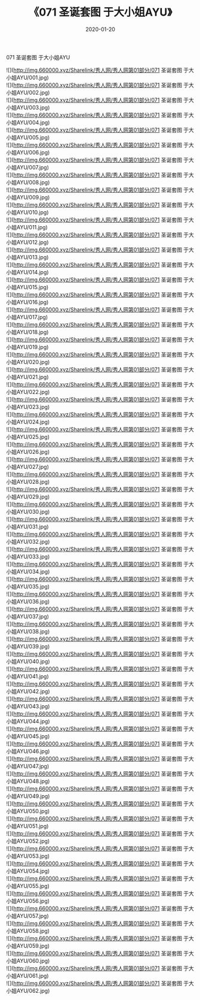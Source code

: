 ﻿---
layout: post
title:  《071 圣诞套图 于大小姐AYU》
date:   2020-01-20
img: http://img.660000.xyz/Sharelink/秀人网/秀人网第01部分/071 圣诞套图 于大小姐AYU/000.jpg
categories: [美女, 清纯, 唯美]
---

071 圣诞套图 于大小姐AYU

  ![](http://img.660000.xyz/Sharelink/秀人网/秀人网第01部分/071 圣诞套图 于大小姐AYU/001.jpg) <br> ![](http://img.660000.xyz/Sharelink/秀人网/秀人网第01部分/071 圣诞套图 于大小姐AYU/002.jpg) <br> ![](http://img.660000.xyz/Sharelink/秀人网/秀人网第01部分/071 圣诞套图 于大小姐AYU/003.jpg) <br> ![](http://img.660000.xyz/Sharelink/秀人网/秀人网第01部分/071 圣诞套图 于大小姐AYU/004.jpg) <br> ![](http://img.660000.xyz/Sharelink/秀人网/秀人网第01部分/071 圣诞套图 于大小姐AYU/005.jpg) <br> ![](http://img.660000.xyz/Sharelink/秀人网/秀人网第01部分/071 圣诞套图 于大小姐AYU/006.jpg) <br> ![](http://img.660000.xyz/Sharelink/秀人网/秀人网第01部分/071 圣诞套图 于大小姐AYU/007.jpg) <br> ![](http://img.660000.xyz/Sharelink/秀人网/秀人网第01部分/071 圣诞套图 于大小姐AYU/008.jpg) <br> ![](http://img.660000.xyz/Sharelink/秀人网/秀人网第01部分/071 圣诞套图 于大小姐AYU/009.jpg) <br> ![](http://img.660000.xyz/Sharelink/秀人网/秀人网第01部分/071 圣诞套图 于大小姐AYU/010.jpg) <br> ![](http://img.660000.xyz/Sharelink/秀人网/秀人网第01部分/071 圣诞套图 于大小姐AYU/011.jpg) <br> ![](http://img.660000.xyz/Sharelink/秀人网/秀人网第01部分/071 圣诞套图 于大小姐AYU/012.jpg) <br> ![](http://img.660000.xyz/Sharelink/秀人网/秀人网第01部分/071 圣诞套图 于大小姐AYU/013.jpg) <br> ![](http://img.660000.xyz/Sharelink/秀人网/秀人网第01部分/071 圣诞套图 于大小姐AYU/014.jpg) <br> ![](http://img.660000.xyz/Sharelink/秀人网/秀人网第01部分/071 圣诞套图 于大小姐AYU/015.jpg) <br> ![](http://img.660000.xyz/Sharelink/秀人网/秀人网第01部分/071 圣诞套图 于大小姐AYU/016.jpg) <br> ![](http://img.660000.xyz/Sharelink/秀人网/秀人网第01部分/071 圣诞套图 于大小姐AYU/017.jpg) <br> ![](http://img.660000.xyz/Sharelink/秀人网/秀人网第01部分/071 圣诞套图 于大小姐AYU/018.jpg) <br> ![](http://img.660000.xyz/Sharelink/秀人网/秀人网第01部分/071 圣诞套图 于大小姐AYU/019.jpg) <br> ![](http://img.660000.xyz/Sharelink/秀人网/秀人网第01部分/071 圣诞套图 于大小姐AYU/020.jpg) <br> ![](http://img.660000.xyz/Sharelink/秀人网/秀人网第01部分/071 圣诞套图 于大小姐AYU/021.jpg) <br> ![](http://img.660000.xyz/Sharelink/秀人网/秀人网第01部分/071 圣诞套图 于大小姐AYU/022.jpg) <br> ![](http://img.660000.xyz/Sharelink/秀人网/秀人网第01部分/071 圣诞套图 于大小姐AYU/023.jpg) <br> ![](http://img.660000.xyz/Sharelink/秀人网/秀人网第01部分/071 圣诞套图 于大小姐AYU/024.jpg) <br> ![](http://img.660000.xyz/Sharelink/秀人网/秀人网第01部分/071 圣诞套图 于大小姐AYU/025.jpg) <br> ![](http://img.660000.xyz/Sharelink/秀人网/秀人网第01部分/071 圣诞套图 于大小姐AYU/026.jpg) <br> ![](http://img.660000.xyz/Sharelink/秀人网/秀人网第01部分/071 圣诞套图 于大小姐AYU/027.jpg) <br> ![](http://img.660000.xyz/Sharelink/秀人网/秀人网第01部分/071 圣诞套图 于大小姐AYU/028.jpg) <br> ![](http://img.660000.xyz/Sharelink/秀人网/秀人网第01部分/071 圣诞套图 于大小姐AYU/029.jpg) <br> ![](http://img.660000.xyz/Sharelink/秀人网/秀人网第01部分/071 圣诞套图 于大小姐AYU/030.jpg) <br> ![](http://img.660000.xyz/Sharelink/秀人网/秀人网第01部分/071 圣诞套图 于大小姐AYU/031.jpg) <br> ![](http://img.660000.xyz/Sharelink/秀人网/秀人网第01部分/071 圣诞套图 于大小姐AYU/032.jpg) <br> ![](http://img.660000.xyz/Sharelink/秀人网/秀人网第01部分/071 圣诞套图 于大小姐AYU/033.jpg) <br> ![](http://img.660000.xyz/Sharelink/秀人网/秀人网第01部分/071 圣诞套图 于大小姐AYU/034.jpg) <br> ![](http://img.660000.xyz/Sharelink/秀人网/秀人网第01部分/071 圣诞套图 于大小姐AYU/035.jpg) <br> ![](http://img.660000.xyz/Sharelink/秀人网/秀人网第01部分/071 圣诞套图 于大小姐AYU/036.jpg) <br> ![](http://img.660000.xyz/Sharelink/秀人网/秀人网第01部分/071 圣诞套图 于大小姐AYU/037.jpg) <br> ![](http://img.660000.xyz/Sharelink/秀人网/秀人网第01部分/071 圣诞套图 于大小姐AYU/038.jpg) <br> ![](http://img.660000.xyz/Sharelink/秀人网/秀人网第01部分/071 圣诞套图 于大小姐AYU/039.jpg) <br> ![](http://img.660000.xyz/Sharelink/秀人网/秀人网第01部分/071 圣诞套图 于大小姐AYU/040.jpg) <br> ![](http://img.660000.xyz/Sharelink/秀人网/秀人网第01部分/071 圣诞套图 于大小姐AYU/041.jpg) <br> ![](http://img.660000.xyz/Sharelink/秀人网/秀人网第01部分/071 圣诞套图 于大小姐AYU/042.jpg) <br> ![](http://img.660000.xyz/Sharelink/秀人网/秀人网第01部分/071 圣诞套图 于大小姐AYU/043.jpg) <br> ![](http://img.660000.xyz/Sharelink/秀人网/秀人网第01部分/071 圣诞套图 于大小姐AYU/044.jpg) <br> ![](http://img.660000.xyz/Sharelink/秀人网/秀人网第01部分/071 圣诞套图 于大小姐AYU/045.jpg) <br> ![](http://img.660000.xyz/Sharelink/秀人网/秀人网第01部分/071 圣诞套图 于大小姐AYU/046.jpg) <br> ![](http://img.660000.xyz/Sharelink/秀人网/秀人网第01部分/071 圣诞套图 于大小姐AYU/047.jpg) <br> ![](http://img.660000.xyz/Sharelink/秀人网/秀人网第01部分/071 圣诞套图 于大小姐AYU/048.jpg) <br> ![](http://img.660000.xyz/Sharelink/秀人网/秀人网第01部分/071 圣诞套图 于大小姐AYU/049.jpg) <br> ![](http://img.660000.xyz/Sharelink/秀人网/秀人网第01部分/071 圣诞套图 于大小姐AYU/050.jpg) <br> ![](http://img.660000.xyz/Sharelink/秀人网/秀人网第01部分/071 圣诞套图 于大小姐AYU/051.jpg) <br> ![](http://img.660000.xyz/Sharelink/秀人网/秀人网第01部分/071 圣诞套图 于大小姐AYU/052.jpg) <br> ![](http://img.660000.xyz/Sharelink/秀人网/秀人网第01部分/071 圣诞套图 于大小姐AYU/053.jpg) <br> ![](http://img.660000.xyz/Sharelink/秀人网/秀人网第01部分/071 圣诞套图 于大小姐AYU/054.jpg) <br> ![](http://img.660000.xyz/Sharelink/秀人网/秀人网第01部分/071 圣诞套图 于大小姐AYU/055.jpg) <br> ![](http://img.660000.xyz/Sharelink/秀人网/秀人网第01部分/071 圣诞套图 于大小姐AYU/056.jpg) <br> ![](http://img.660000.xyz/Sharelink/秀人网/秀人网第01部分/071 圣诞套图 于大小姐AYU/057.jpg) <br> ![](http://img.660000.xyz/Sharelink/秀人网/秀人网第01部分/071 圣诞套图 于大小姐AYU/058.jpg) <br> ![](http://img.660000.xyz/Sharelink/秀人网/秀人网第01部分/071 圣诞套图 于大小姐AYU/059.jpg) <br> ![](http://img.660000.xyz/Sharelink/秀人网/秀人网第01部分/071 圣诞套图 于大小姐AYU/060.jpg) <br> ![](http://img.660000.xyz/Sharelink/秀人网/秀人网第01部分/071 圣诞套图 于大小姐AYU/061.jpg) <br> ![](http://img.660000.xyz/Sharelink/秀人网/秀人网第01部分/071 圣诞套图 于大小姐AYU/062.jpg) <br>